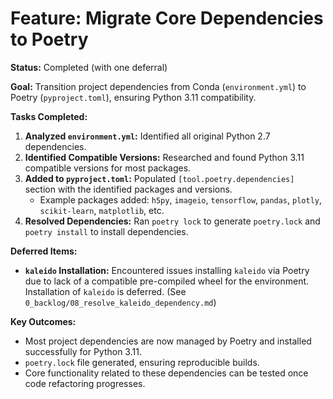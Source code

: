 # Feature: Migrate Core Dependencies to Poetry

**Status:** Completed (with one deferral)

**Goal:** Transition project dependencies from Conda (`environment.yml`) to Poetry (`pyproject.toml`), ensuring Python 3.11 compatibility.

**Tasks Completed:**

1.  **Analyzed `environment.yml`:** Identified all original Python 2.7 dependencies.
2.  **Identified Compatible Versions:** Researched and found Python 3.11 compatible versions for most packages.
3.  **Added to `pyproject.toml`:** Populated `[tool.poetry.dependencies]` section with the identified packages and versions.
    *   Example packages added: `h5py`, `imageio`, `tensorflow`, `pandas`, `plotly`, `scikit-learn`, `matplotlib`, etc.
4.  **Resolved Dependencies:** Ran `poetry lock` to generate `poetry.lock` and `poetry install` to install dependencies.

**Deferred Items:**
-   **`kaleido` Installation:** Encountered issues installing `kaleido` via Poetry due to lack of a compatible pre-compiled wheel for the environment. Installation of `kaleido` is deferred. (See `0_backlog/08_resolve_kaleido_dependency.md`)

**Key Outcomes:**
- Most project dependencies are now managed by Poetry and installed successfully for Python 3.11.
- `poetry.lock` file generated, ensuring reproducible builds.
- Core functionality related to these dependencies can be tested once code refactoring progresses.
